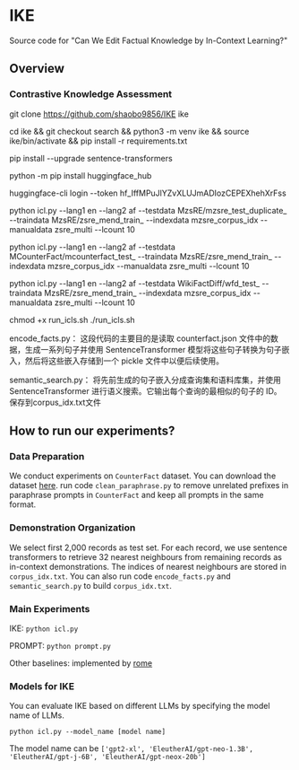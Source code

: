 # IKE
Source code for "Can We Edit Factual Knowledge by In-Context Learning?"
## Overview

### Contrastive Knowledge Assessment

git clone https://github.com/shaobo9856/IKE ike

cd ike && git checkout search && python3 -m venv ike && source ike/bin/activate && pip install -r requirements.txt

pip install --upgrade sentence-transformers

python -m pip install huggingface_hub

huggingface-cli login --token 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

python icl.py --lang1 en --lang2 af  --testdata MzsRE/mzsre_test_duplicate_   --traindata MzsRE/zsre_mend_train_   --indexdata mzsre_corpus_idx  --manualdata zsre_multi --lcount 10

python icl.py --lang1 en --lang2 af --testdata MCounterFact/mcounterfact_test_ --traindata MzsRE/zsre_mend_train_   --indexdata mzsre_corpus_idx  --manualdata zsre_multi --lcount 10

python icl.py --lang1 en --lang2 af --testdata WikiFactDiff/wfd_test_ --traindata MzsRE/zsre_mend_train_   --indexdata mzsre_corpus_idx  --manualdata zsre_multi    --lcount 10

chmod +x run_icls.sh
./run_icls.sh


encode_facts.py：  这段代码的主要目的是读取 counterfact.json 文件中的数据，生成一系列句子并使用 SentenceTransformer 模型将这些句子转换为句子嵌入，然后将这些嵌入存储到一个 pickle 文件中以便后续使用。

semantic_search.py： 将先前生成的句子嵌入分成查询集和语料库集，并使用 SentenceTransformer 进行语义搜索。它输出每个查询的最相似的句子的 ID。 保存到corpus_idx.txt文件



## How to run our experiments?
### Data Preparation
We conduct experiments on `CounterFact` dataset. You can download the dataset [here](https://rome.baulab.info/data/dsets/counterfact.json).
run code `clean_paraphrase.py` to remove unrelated prefixes in paraphrase prompts in `CounterFact` and keep all prompts in the same format.

### Demonstration Organization
We select first 2,000 records as test set. For each record, we use sentence transformers to retrieve 32 nearest neighbours from remaining records as in-context demonstrations. The indices of nearest neighbours are stored in `corpus_idx.txt`. You can also run code `encode_facts.py` and `semantic_search.py` to build `corpus_idx.txt`. 

### Main Experiments
IKE: `python icl.py`

PROMPT: `python prompt.py`

Other baselines: implemented by [rome](https://github.com/kmeng01/rome)

### Models for IKE

You can evaluate IKE based on different LLMs by specifying the model name of LLMs.

```
python icl.py --model_name [model name]
```
The model name can be `['gpt2-xl', 'EleutherAI/gpt-neo-1.3B', 'EleutherAI/gpt-j-6B', 'EleutherAI/gpt-neox-20b']`
